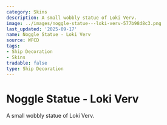```yaml
---
category: Skins
description: A small wobbly statue of Loki Verv.
image: ../images/noggle-statue---loki-verv-577b98d8c3.png
last_updated: '2025-09-17'
name: Noggle Statue - Loki Verv
source: WFCD
tags:
- Ship Decoration
- Skins
tradable: false
type: Ship Decoration
---
```


# Noggle Statue - Loki Verv

A small wobbly statue of Loki Verv.

